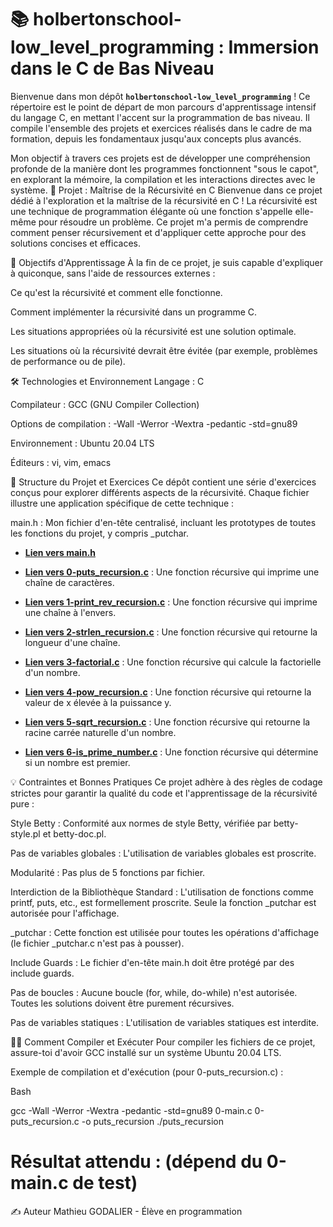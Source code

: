 # 📚 holbertonschool-low_level_programming : Immersion dans le C de Bas Niveau

Bienvenue dans mon dépôt **`holbertonschool-low_level_programming`** ! Ce répertoire est le point de départ de mon parcours d'apprentissage intensif du langage C, en mettant l'accent sur la programmation de bas niveau. Il compile l'ensemble des projets et exercices réalisés dans le cadre de ma formation, depuis les fondamentaux jusqu'aux concepts plus avancés.

Mon objectif à travers ces projets est de développer une compréhension profonde de la manière dont les programmes fonctionnent "sous le capot", en explorant la mémoire, la compilation et les interactions directes avec le système.
🔄 Projet : Maîtrise de la Récursivité en C
Bienvenue dans ce projet dédié à l'exploration et la maîtrise de la récursivité en C ! La récursivité est une technique de programmation élégante où une fonction s'appelle elle-même pour résoudre un problème. Ce projet m'a permis de comprendre comment penser récursivement et d'appliquer cette approche pour des solutions concises et efficaces.

🎯 Objectifs d'Apprentissage
À la fin de ce projet, je suis capable d'expliquer à quiconque, sans l'aide de ressources externes :

Ce qu'est la récursivité et comment elle fonctionne.

Comment implémenter la récursivité dans un programme C.

Les situations appropriées où la récursivité est une solution optimale.

Les situations où la récursivité devrait être évitée (par exemple, problèmes de performance ou de pile).

🛠️ Technologies et Environnement
Langage : C

Compilateur : GCC (GNU Compiler Collection)

Options de compilation : -Wall -Werror -Wextra -pedantic -std=gnu89

Environnement : Ubuntu 20.04 LTS

Éditeurs : vi, vim, emacs

📖 Structure du Projet et Exercices
Ce dépôt contient une série d'exercices conçus pour explorer différents aspects de la récursivité. Chaque fichier illustre une application spécifique de cette technique :

main.h : Mon fichier d'en-tête centralisé, incluant les prototypes de toutes les fonctions du projet, y compris _putchar.
* **[Lien vers main.h](https://github.com/Mathieu7483/holbertonschool-low_level_programming/blob/main/recursion/main.h)** 

* **[Lien vers 0-puts_recursion.c](https://github.com/Mathieu7483/holbertonschool-low_level_programming/blob/main/recursion/0-puts_recursion.c)** : Une fonction récursive qui imprime une chaîne de caractères.

* **[Lien vers 1-print_rev_recursion.c](https://github.com/Mathieu7483/holbertonschool-low_level_programming/blob/main/recursion/1-print_rev_recursion.c)** : Une fonction récursive qui imprime une chaîne à l'envers.

* **[Lien vers 2-strlen_recursion.c](https://github.com/Mathieu7483/holbertonschool-low_level_programming/blob/main/recursion/2-strlen_recursion.c)** : Une fonction récursive qui retourne la longueur d'une chaîne.

* **[Lien vers 3-factorial.c](https://github.com/Mathieu7483/holbertonschool-low_level_programming/blob/main/recursion/3-factorial.c)** : Une fonction récursive qui calcule la factorielle d'un nombre.

* **[Lien vers 4-pow_recursion.c](https://github.com/Mathieu7483/holbertonschool-low_level_programming/blob/main/recursion/4-pow_recursion.c)** : Une fonction récursive qui retourne la valeur de x élevée à la puissance y.

* **[Lien vers 5-sqrt_recursion.c](https://github.com/Mathieu7483/holbertonschool-low_level_programming/blob/main/recursion/5-sqrt_recursion.c)** : Une fonction récursive qui retourne la racine carrée naturelle d'un nombre.

* **[Lien vers 6-is_prime_number.c](https://github.com/Mathieu7483/holbertonschool-low_level_programming/blob/main/recursion/6-is_prime_number.c)** : Une fonction récursive qui détermine si un nombre est premier.




💡 Contraintes et Bonnes Pratiques
Ce projet adhère à des règles de codage strictes pour garantir la qualité du code et l'apprentissage de la récursivité pure :

Style Betty : Conformité aux normes de style Betty, vérifiée par betty-style.pl et betty-doc.pl.

Pas de variables globales : L'utilisation de variables globales est proscrite.

Modularité : Pas plus de 5 fonctions par fichier.

Interdiction de la Bibliothèque Standard : L'utilisation de fonctions comme printf, puts, etc., est formellement proscrite. Seule la fonction _putchar est autorisée pour l'affichage.

_putchar : Cette fonction est utilisée pour toutes les opérations d'affichage (le fichier _putchar.c n'est pas à pousser).

Include Guards : Le fichier d'en-tête main.h doit être protégé par des include guards.

Pas de boucles : Aucune boucle (for, while, do-while) n'est autorisée. Toutes les solutions doivent être purement récursives.

Pas de variables statiques : L'utilisation de variables statiques est interdite.

👨‍💻 Comment Compiler et Exécuter
Pour compiler les fichiers de ce projet, assure-toi d'avoir GCC installé sur un système Ubuntu 20.04 LTS.

Exemple de compilation et d'exécution (pour 0-puts_recursion.c) :

Bash

gcc -Wall -Werror -Wextra -pedantic -std=gnu89 0-main.c 0-puts_recursion.c -o puts_recursion
./puts_recursion
# Résultat attendu : (dépend du 0-main.c de test)

✍️ Auteur
Mathieu GODALIER - Élève en programmation
